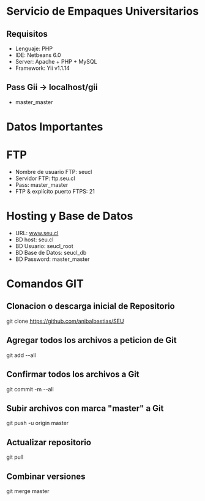 Servicio de Empaques Universitarios
===

## Requisitos

* Lenguaje: PHP
* IDE: Netbeans 6.0
* Server: Apache + PHP + MySQL
* Framework: Yii v1.1.14

## Pass Gii -> localhost/gii
* master_master

# Datos Importantes

# FTP

* Nombre de usuario FTP: seucl
* Servidor FTP: ftp.seu.cl
* Pass: master_master
* FTP & explícito puerto FTPS: 21

# Hosting y Base de Datos

* URL: www.seu.cl
* BD host: seu.cl
* BD Usuario: seucl_root
* BD Base de Datos: seucl_db
* BD Password: master_master
 
# Comandos GIT

## Clonacion o descarga inicial de Repositorio
git clone https://github.com/anibalbastias/SEU

## Agregar todos los archivos a peticion de Git
git add --all

## Confirmar todos los archivos a Git
git commit -m --all

## Subir archivos con marca "master" a Git
git push -u origin master

## Actualizar repositorio
git pull

## Combinar versiones
git merge master